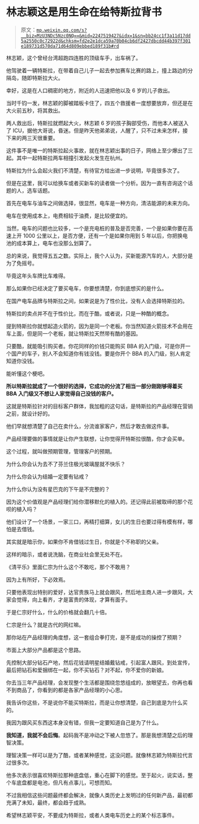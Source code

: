 # 林志颖这是用生命在给特斯拉背书

> 原文：[`mp.weixin.qq.com/s?__biz=MzU3NDc5Nzc0NQ==&mid=2247519427&idx=1&sn=bb24cc1f3a11d17dd5a2550c0c72922d&chksm=fd2e2e1dca59a70b04cb6df2427dbcdd44b397f301e189731d570da71d64d809ebbed189f31b#rd`](http://mp.weixin.qq.com/s?__biz=MzU3NDc5Nzc0NQ==&mid=2247519427&idx=1&sn=bb24cc1f3a11d17dd5a2550c0c72922d&chksm=fd2e2e1dca59a70b04cb6df2427dbcdd44b397f301e189731d570da71d64d809ebbed189f31b#rd)

林志颖，这个曾经台湾超跑四连胜的顶级车手，出车祸了。 

他驾驶着一辆特斯拉，在带着自己儿子一起去参加赛车比赛的路上，撞上路边的分隔岛，随即特斯拉大火。

幸好，这是在人口稠密的地方，附近的人迅速把他以及 6 岁的儿子救出。 

当时千钧一发，林志颖的脚被踏板卡住了，四五个救援者一度想要放弃，但还是在大火前五秒，将其救出。

两人救出后，特斯拉就燃起大火，林志颖 6 岁的孩子胸部受伤，而他本人被送入了 ICU，据他大哥说，昏迷。但是昨天他弟弟说，人醒了，只不过未来怎样，接下来的两三天很重要。 

这件事不是唯一的特斯拉起火事故，就在林志颖出事的日子，网络上至少爆出了三起。其中一起特斯拉两车相撞引发起火发生在杭州。

特斯拉为什么会起火我们不清楚，有待官方给出进一步说明，毕竟很多次了。 

但是在这里，我可以给换车或者买新车的读者做一个分析。因为一直有咨询这个话题的人，选车话题。

首先在电车与油车之间做选择，很显然，电车是一种方向，清洁能源的未来方向。 

电车在使用成本上，电费相较于油费，是比较便宜的。 

当然，电车的问题也比较多，一个是充电桩的普及是否完善，一个是如果你要在高速上开 1000 公里以上，是否方便，还有一个是如果你用到 5 年以后，你把换电池的成本算上，电车也没那么划算了。 

总的来说，我觉得五五之数。实际上，我个人认为，买新能源汽车的人，大部分是为了免摇号。 

毕竟这年头车牌比车难得。 

那么如果你已经决定了要买电车，你要想清楚，你到底想买的是什么。 

在国产电车品牌与特斯拉之间，如果说是为了性价比，没有人会选择特斯拉的。 

特斯拉的卖点并不在于性价比，而在于酷，或者说，只是一种酷的概念。 

提到特斯拉你就想起造火箭的，因为是同一个老板。你当然知道火箭技术不会用在车上面，但是同一个老板，就让特斯拉天然带有酷的基因。

只要酷，就能吸引购买者。你花同样的价钱只能购买 BBA 的入门级，可是你开一个国产的车子，别人不会知道你有钱没钱。要是你开个 BBA 的入门级，别人肯定知道你没钱。

能听懂这个梗吧。

**所以特斯拉就成了一个很好的选择，它成功的分流了相当一部分刚刚够得着买 BBA 入门级又不想让人家觉得自己没钱的客户。** 

这就是特斯拉针对的目标客户群体，我加粗的这句话，是特斯拉的产品经理在营销之前，就设计好的。

他们早就想清楚了自己在卖什么，分流谁家客户，然后才敢去做这件事。

产品经理要做的事情就是让你产生联想，让你觉得开特斯拉很酷，你才会买单。

这个过程，就叫做预期管理，管理客户的预期。 

为什么你会认为去不了芬兰住极光玻璃屋就不快乐？

为什么你会认为结婚一定要有钻戒？

为什么你认为没有星巴克的下午是不完整的？

因为这个价值观是产品经理们给你潜移默化的植入的。还记得此前被取缔的那个花呗的植入吗？ 

他们设计了一个场景，一家三口，再精打细算，女儿的生日也要过得有模有样，哪怕是去借钱。

其实就是暗示你，如果你不肯借钱过生日，你就是个不称职的父亲。

这样的暗示，或者说洗脑，在商业社会里无处不在。

《清平乐》里面仁宗为什么这个不敢吃，那个不敢用？

因为上有所好，下必效焉。

只要他表现出特别的爱好，达官贵族马上就会跟风，然后地主商人进一步跟风，大家会觉得，向上看齐，才是富贵的体现，才算有面子。

于是仁宗好什么，什么的价格就会翻几十倍。

仁宗是什么？就是古代的网红嘛。

那你站在产品经理的角度想，这一套组合拳打完，是不是成功的操控了预期？

市面上大部分产品都是这个思路。

先控制大部分钻石产地，然后花钱请明星结婚戴钻戒，引起富人跟风，到处宣传，最后把钻石和爱捆绑在一起，你不买钻石？对不起，你不爱你的新娘。

你去当三年产品经理，会发现整个生活都是围绕忽悠组成的，放眼望去，你再也看不到商品了，你看到的都是各家产品经理的小心思。

我告诉你这些，不是说你不能买特斯拉，而是让你想清楚，自己到底是为什么买的。 

我因为跟风买东西这本身没有错，但我一定要知道自己是为了什么。 

**我知道，我就不会后悔**。起码我不是冲动之下被人忽悠了。那是我想清楚之后的理智决策。 

理智决策一样可以是为了酷，或者某种感觉，这没问题。就像林志颖为特斯拉代言过很多次。 

他多次表示很喜欢特斯拉那种底盘低，重心在脚下的感觉。至于起火，说实话，整个车底盘都是电池，但凡有点事儿，可想而知。

不过我相信这些问题最终都会解决，就像人类历史上发明过的任何新产品，最初都充满了未知，最终，都会趋于成熟。

希望林志颖平安，不要成为特斯拉，或者人类电车历史上的某个标志事件。